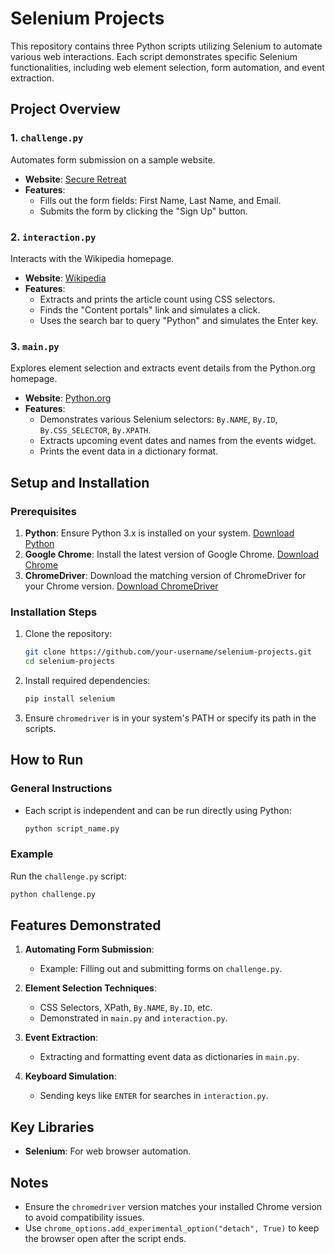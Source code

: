 # Selenium Projects

This repository contains three Python scripts utilizing Selenium to automate various web interactions. Each script demonstrates specific Selenium functionalities, including web element selection, form automation, and event extraction.

## Project Overview

### 1. `challenge.py`
Automates form submission on a sample website.
- **Website**: [Secure Retreat](https://secure-retreat-92358.herokuapp.com/)
- **Features**:
  - Fills out the form fields: First Name, Last Name, and Email.
  - Submits the form by clicking the "Sign Up" button.

### 2. `interaction.py`
Interacts with the Wikipedia homepage.
- **Website**: [Wikipedia](https://en.wikipedia.org/wiki/Main_Page)
- **Features**:
  - Extracts and prints the article count using CSS selectors.
  - Finds the "Content portals" link and simulates a click.
  - Uses the search bar to query "Python" and simulates the Enter key.

### 3. `main.py`
Explores element selection and extracts event details from the Python.org homepage.
- **Website**: [Python.org](https://www.python.org/)
- **Features**:
  - Demonstrates various Selenium selectors: `By.NAME`, `By.ID`, `By.CSS_SELECTOR`, `By.XPATH`.
  - Extracts upcoming event dates and names from the events widget.
  - Prints the event data in a dictionary format.

## Setup and Installation

### Prerequisites
1. **Python**: Ensure Python 3.x is installed on your system. [Download Python](https://www.python.org/downloads/)
2. **Google Chrome**: Install the latest version of Google Chrome. [Download Chrome](https://www.google.com/chrome/)
3. **ChromeDriver**: Download the matching version of ChromeDriver for your Chrome version. [Download ChromeDriver](https://sites.google.com/a/chromium.org/chromedriver/)

### Installation Steps
1. Clone the repository:
   ```bash
   git clone https://github.com/your-username/selenium-projects.git
   cd selenium-projects
   ```
2. Install required dependencies:
   ```bash
   pip install selenium
   ```
3. Ensure `chromedriver` is in your system's PATH or specify its path in the scripts.

## How to Run

### General Instructions
- Each script is independent and can be run directly using Python:
  ```bash
  python script_name.py
  ```

### Example
Run the `challenge.py` script:
```bash
python challenge.py
```


## Features Demonstrated

1. **Automating Form Submission**:
   - Example: Filling out and submitting forms on `challenge.py`.

2. **Element Selection Techniques**:
   - CSS Selectors, XPath, `By.NAME`, `By.ID`, etc.
   - Demonstrated in `main.py` and `interaction.py`.

3. **Event Extraction**:
   - Extracting and formatting event data as dictionaries in `main.py`.

4. **Keyboard Simulation**:
   - Sending keys like `ENTER` for searches in `interaction.py`.


## Key Libraries
- **Selenium**: For web browser automation.

## Notes
- Ensure the `chromedriver` version matches your installed Chrome version to avoid compatibility issues.
- Use `chrome_options.add_experimental_option("detach", True)` to keep the browser open after the script ends.

